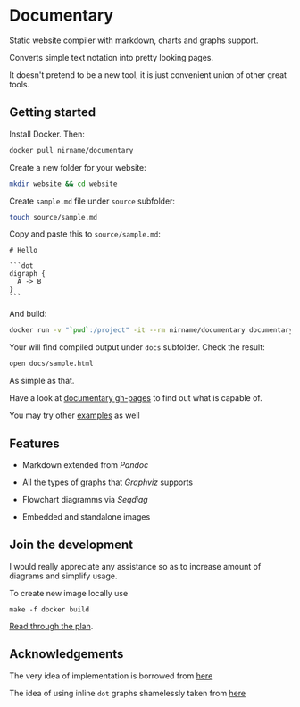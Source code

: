 # Documentary

Static website compiler with markdown, charts and graphs support.

Converts simple text notation into pretty looking pages.

It doesn't pretend to be a new tool, it is just convenient union of other great tools.

## Getting started

Install Docker. Then:

```bash
docker pull nirname/documentary
```

Create a new folder for your website:

```bash
mkdir website && cd website
```

Create `sample.md` file under `source` subfolder:

```bash
touch source/sample.md
```

Copy and paste this to `source/sample.md`:

    # Hello

    ```dot
    digraph {
      A -> B
    }
    ```

And build:

```bash
docker run -v "`pwd`:/project" -it --rm nirname/documentary documentary
```

Your will find compiled output under `docs` subfolder. Check the result:

```bash
open docs/sample.html
```

As simple as that.

Have a look at [documentary gh-pages](https://nirname.github.io/documentary-docs/)
to find out what is capable of.

You may try other [examples](https://nirname.github.io/documentary-docs/#examples) as well

## Features

* Markdown extended from *Pandoc*

* All the types of graphs that *Graphviz* supports

* Flowchart diagramms via *Seqdiag*

* Embedded and standalone images

## Join the development

I would really appreciate any assistance so as to increase amount of diagrams and simplify usage.

To create new image locally use

```
make -f docker build
```

[Read through the plan](source/todo.md).

## Acknowledgements

The very idea of implementation is borrowed from [here](https://tylercipriani.com/blog/2014/05/13/replace-jekyll-with-pandoc-makefile/)

The idea of using inline `dot` graphs shamelessly taken from [here](https://gitlab.com/meonkeys/pandoc-dot-svg-hack/tree/master)